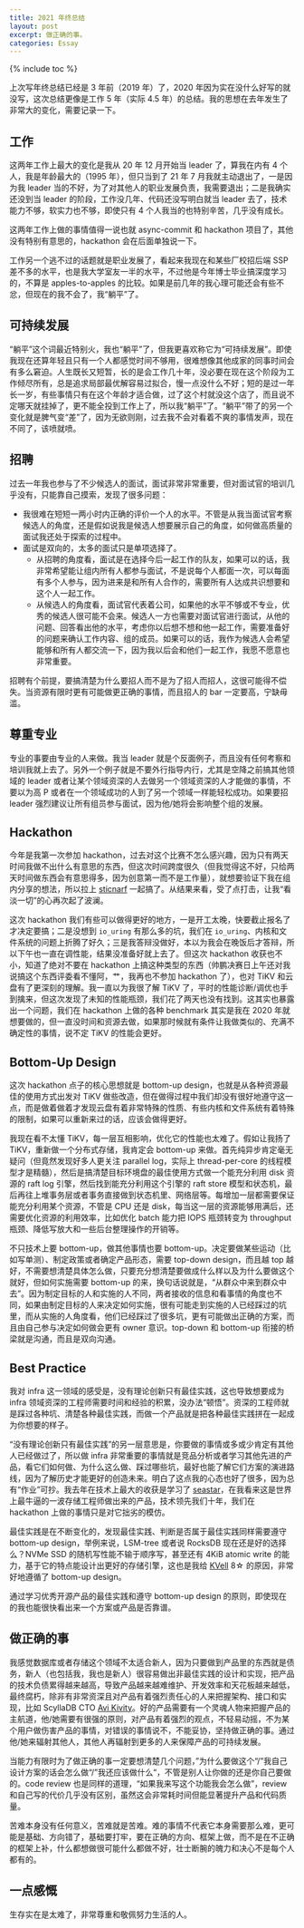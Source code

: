 ```yaml
---
title: 2021 年终总结
layout: post
excerpt: 做正确的事。
categories: Essay
---
```


{% include toc %}

上次写年终总结已经是 3 年前（2019 年）了，2020 年因为实在没什么好写的就没写，这次总结更像是工作 5 年（实际 4.5 年）的总结。我的思想在去年发生了非常大的变化，需要记录一下。

## 工作

这两年工作上最大的变化是我从 20 年 12 月开始当 leader 了，算我在内有 4 个人，我是年龄最大的（1995 年），但只当到了 21 年 7 月我就主动退出了，一是因为我 leader 当的不好，为了对其他人的职业发展负责，我需要退出；二是我确实还没到当 leader 的阶段，工作没几年、代码还没写明白就当 leader 去了，技术能力不够，软实力也不够，即使只有 4 个人我当的也特别辛苦，几乎没有成长。

这两年工作上做的事情值得一说也就 async-commit 和 hackathon 项目了，其他没有特别有意思的，hackathon 会在后面单独说一下。

工作另一个逃不过的话题就是职业发展了，看起来我现在和某些厂校招后端 SSP 差不多的水平，也是我大学室友一半的水平，不过他是今年博士毕业搞深度学习的，不算是 apples-to-apples 的比较。如果是前几年的我心理可能还会有些不忿，但现在的我不会了，我“躺平”了。

## 可持续发展

“躺平”这个词最近特别火，我也“躺平”了，但我更喜欢称它为“可持续发展”。即使我现在还算年轻且只有一个人都感觉时间不够用，很难想像其他成家的同事时间会有多么窘迫。人生既长又短暂，长的是会工作几十年，没必要在现在这个阶段为工作倾尽所有，总是追求局部最优解容易过拟合，慢一点没什么不好；短的是过一年长一岁，有些事情只有在这个年龄才适合做，过了这个村就没这个店了，而且说不定哪天就挂掉了，更不能全投到工作上了，所以我“躺平”了。“躺平”带了的另一个变化就是脾气变“差”了，因为无欲则刚，过去我不会对看着不爽的事情发声，现在不同了，该喷就喷。

## 招聘

过去一年我也参与了不少候选人的面试，面试非常非常重要，但对面试官的培训几乎没有，只能靠自己摸索，发现了很多问题：

- 我很难在短短一两小时内正确的评价一个人的水平。不管是从我当面试官考察候选人的角度，还是假如说我是候选人想要展示自己的角度，如何做高质量的面试我还处于探索的过程中。
- 面试是双向的，太多的面试只是单项选择了。
  - 从招聘的角度看，面试是在选择今后一起工作的队友，如果可以的话，我非常希望能让组内所有人都参与面试，不是说每个人都面一次，可以每面有多个人参与，因为进来是和所有人合作的，需要所有人达成共识想要和这个人一起工作。
  - 从候选人的角度看，面试官代表着公司，如果他的水平不够或不专业，优秀的候选人很可能不会来。候选人一方也需要对面试官进行面试，从他的问题、回答看出他的水平，考虑你以后想不想和他一起工作，需要准备好的问题来确认工作内容、组的成员。如果可以的话，我作为候选人会希望能够和所有人都交流一下，因为我以后会和他们一起工作，我愿不愿意也非常重要。

招聘有个前提，要搞清楚为什么要招人而不是为了招人而招人，这很可能得不偿失。当资源有限时更有可能做更正确的事情，而且招人的 bar 一定要高，宁缺毋滥。

## 尊重专业

专业的事要由专业的人来做。我当 leader 就是个反面例子，而且没有任何考察和培训我就上去了。另外一个例子就是不要外行指导内行，尤其是空降之前搞其他领域的 leader 或者让某个领域资深的人去做另一个领域资深的人才能做的事情，不要以为高 P 或者在一个领域成功的人到了另一个领域一样能轻松成功。如果要招 leader 强烈建议让所有组员参与面试，因为他/她将会影响整个组的发展。

## Hackathon

今年是我第一次参加 hackathon，过去对这个比赛不怎么感兴趣，因为只有两天时间我做不出什么有意思的东西，但这次时间跨度很久（但我觉得这不好，只给两天时间做东西会有意思得多，因为创意第一而不是工作量），就想要验证下我在组内分享的想法，所以拉上 [sticnarf](https://github.com/sticnarf) 一起搞了。从结果来看，受了点打击，让我“看淡一切”的心再次起了波澜。

这次 hackathon 我们有些可以做得更好的地方，一是开工太晚，快要截止报名了才决定要搞；二是没想到 `io_uring` 有那么多的坑，我们在 `io_uring`、内核和文件系统的问题上折腾了好久；三是我答辩没做好，本以为我会在晚饭后才答辩，所以下午也一直在调性能，结果没准备好就上去了。但这次 hackathon 收获也不小，知道了绝对不要在 hackathon 上搞这种类型的东西（帅鹏决赛日上午还对我说搞这个东西评委看不懂阿，艹，我再也不参加 hackathon 了），也对 TiKV 和云盘有了更深刻的理解。我一直以为我很了解 TiKV 了，平时的性能诊断/调优也手到擒来，但这次发现了未知的性能瓶颈，我们花了两天也没有找到。这其实也暴露出一个问题，我们在 hackathon 上做的各种 benchmark 其实是我在 2020 年就想要做的，但一直没时间和资源去做，如果那时候就有条件让我做类似的、充满不确定性的事情，说不定 TiKV 的性能会更好。

## Bottom-Up Design

这次 hackathon 点子的核心思想就是 bottom-up design，也就是从各种资源最佳的使用方式出发对 TiKV 做些改造，但在做得过程中我们却没有很好地遵守这一点，而是做着做着才发现云盘有着非常特殊的性质、有些内核和文件系统有着特殊的限制，如果可以重新来过的话，应该会做得更好。

我现在看不太懂 TiKV，每一层互相影响，优化它的性能也太难了。假如让我扬了 TiKV，重新做一个分布式存储，我肯定会 bottom-up 来做。首先纯异步肯定毫无疑问（但竟然发现好多人更关注 parallel log，实际上 thread-per-core 的线程模型才是精髓），然后是搞清楚目标环境盘的最佳使用方式做一个能充分利用 disk 资源的 raft log 引擎，然后找到能充分利用这个引擎的 raft store 模型和状态机，最后再往上堆事务层或者事务直接做到状态机里、网络层等。每增加一层都需要保证能充分利用某个资源，不管是 CPU 还是 disk，每当这一层的资源能够用满后，还需要优化资源的利用效率，比如优化 batch 能力把 IOPS 瓶颈转变为 throughput 瓶颈、降低写放大和一些后台整理操作的开销等。

不只技术上要 bottom-up，做其他事情也要 bottom-up。决定要做某些运动（比如写单测）、制定政策或者确定产品形态，需要 top-down design，而且越 top 越好，不需要想清楚具体怎么做，只要充分想清楚要做成什么样以及为什么要做这个就好，但如何实施需要 bottom-up 的来，换句话说就是，“从群众中来到群众中去”。因为制定目标的人和实施的人不同，两者接收的信息和看事情的角度也不同，如果由制定目标的人来决定如何实施，很有可能走到实施的人已经踩过的坑里，而从实施的人角度看，他们已经踩过了很多坑，更有可能做出正确的方案，而且由自己参与决定如何做会更有 owner 意识。top-down 和 bottom-up 衔接的桥梁就是沟通，而且是双向沟通。

## Best Practice

我对 infra 这一领域的感受是，没有理论创新只有最佳实践，这也导致想要成为 infra 领域资深的工程师需要时间和经验的积累，没办法“顿悟”。资深的工程师就是踩过各种坑、清楚各种最佳实践，而做一个产品就是把各种最佳实践拼在一起成为你想要的样子。

“没有理论创新只有最佳实践”的另一层意思是，你要做的事情或多或少肯定有其他人已经做过了，所以做 infra 非常重要的事情就是竞品分析或者学习其他先进的产品，看它们如何做、为什么这么做、踩过哪些坑，最好也能了解它们方案的演进路线，因为了解历史才能更好的创造未来。明白了这点我的心态也好了很多，因为总有“作业”可抄。我去年在技术上最大的收获是学习了 [seastar](https://github.com/scylladb/seastar)，在我看来这是世界上最牛逼的一波存储工程师做出来的产品，技术领先我们十年，我们在 hackathon 上做的事情只是对它拙劣的模仿。

最佳实践是在不断变化的，发现最佳实践、判断是否属于最佳实践同样需要遵守 bottom-up design，举例来说，LSM-tree 或者说 RocksDB 现在还是好的选择么？NVMe SSD 的随机写性能不输于顺序写，甚至还有 4KiB atomic write 的能力，基于它的特点能设计出更好的存储引擎，这也是我给 [KVell](https://youjiali1995.github.io/reading/reading-notes/#12-19--kvell-the-design-and-implementation-of-a-fast-persistent-key-value-store--8) 8☆ 的原因，非常好地遵循了 bottom-up design。

通过学习优秀开源产品的最佳实践和遵守 bottom-up design 的原则，即使现在的我也能很快看出来一个方案或产品是否靠谱。

## 做正确的事

我感觉数据库或者存储这个领域不太适合新人，因为只要做到产品里的东西就是债务，新人（也包括我，我也是新人）很容易做出非最佳实践的设计和实现，把产品的技术负债累得越来越高，导致产品越来越难维护、开发效率和天花板越来越低，最终腐朽，除非有非常资深且对产品有着强烈责任心的人来把握架构、接口和实现，比如 ScyllaDB CTO [Avi Kivity](https://github.com/avikivity)。好的产品需要有一个灵魂人物来把握产品的主航道，他/她需要有很强的原则，对产品有着强烈的观点，不轻易动摇，不为某个用户做伤害产品的事情，对错误的事情说不，不能妥协，坚持做正确的事。通过他/她来辐射其他人，其他人再辐射到更多的人来保障产品的可持续发展。

当能力有限时为了做正确的事一定要想清楚几个问题，”为什么要做这个“/”我自己设计方案的话会怎么做“/”我还应该做什么“，不管是别人让你做的还是你自己要做的。code review 也是同样的道理，“如果我来写这个功能我会怎么做”，review 和自己写的代价几乎没有区别，虽然这会非常耗时间但能显著提升产品和代码质量。

苦难本身没有任何意义，苦难就是苦难。难的事情不代表它本身需要那么难，更可能是基础、方向错了，基础要打牢，要在正确的方向、框架上做，而不是在不正确的框架上补，什么都想做很可能什么都做不好，壮士断腕的魄力和决心不是每个人都有的。

## 一点感慨

生存实在是太难了，非常尊重和敬佩努力生活的人。